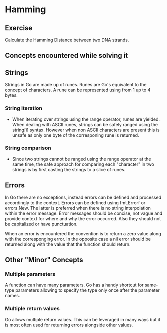 # Hamming

## Exercise

Calculate the Hamming Distance between two DNA strands.

## Concepts encountered while solving it

## Strings
Strings in Go are made up of runes. Runes are Go's equivalent to the concept of characters. A rune can be represented using from 1 up to 4 bytes. 

### String iteration
- When iterating over strings using the range operator, runes are yielded. When dealing with ASCII runes, strings can be safely ranged using the string[i] syntax. However when non ASCII characters are present this is unsafe as only one byte of the corresponing rune is returned.

### String comparison
- Since two strings cannot be ranged using the range operator at the same time, the safe approach for comparing each "character" in two strings is by first casting the strings to a slice of runes.

## Errors
In Go there are no exceptions, instead errors can be defined and processed accordingly to the context. Errors can be defined using fmt.Errorf or errors.New. The latter is preferred when there is no string interpolation within the error message. Error messages should be concise, not vague and provide context for where and why the error occurred. Also they should not be capitalized or have punctuation.

When an error is encountered the convention is to return a zero value along with the corresponging error. In the opposite case a nil error should be returned along with the value that the function should return.

## Other "Minor" Concepts

### Multiple parameters
A function can have many parameters. Go has a handy shortcut for same-type parameters allowing to specify the type only once after the parameter names. 

### Multiple return values
Go allows multiple return values. This can be leveraged in many ways but it is most often used for returning errors alongside other values.